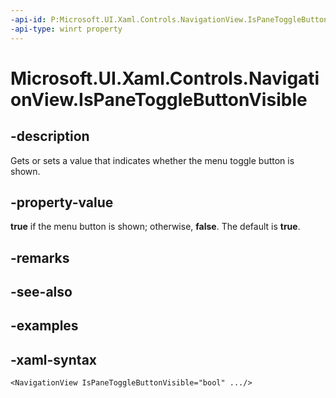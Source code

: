 ```yaml
---
-api-id: P:Microsoft.UI.Xaml.Controls.NavigationView.IsPaneToggleButtonVisible
-api-type: winrt property
---
```

<!-- Property syntax.
public bool IsPaneToggleButtonVisible { get;  set; }
-->

# Microsoft.UI.Xaml.Controls.NavigationView.IsPaneToggleButtonVisible


## -description

Gets or sets a value that indicates whether the menu toggle button is shown.


## -property-value

**true** if the menu button is shown; otherwise, **false**. The default is **true**.


## -remarks


## -see-also


## -examples


## -xaml-syntax

```xaml
<NavigationView IsPaneToggleButtonVisible="bool" .../>
```


